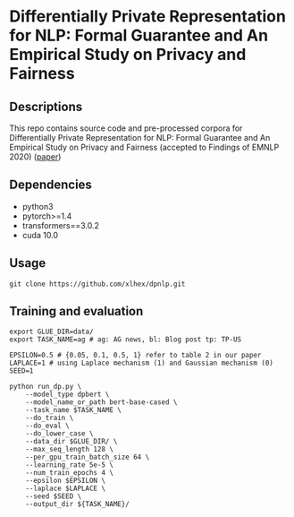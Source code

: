 # Differentially Private Representation for NLP: Formal Guarantee and An Empirical Study on Privacy and Fairness

## Descriptions
This repo contains source code and pre-processed corpora for Differentially Private Representation for NLP: Formal Guarantee and An Empirical Study on Privacy and Fairness (accepted to Findings of EMNLP 2020) ([paper](https://arxiv.org/abs/2010.01285))


## Dependencies
* python3
* pytorch>=1.4
* transformers==3.0.2
* cuda 10.0

## Usage
```shell
git clone https://github.com/xlhex/dpnlp.git
```

## Training and evaluation
```shell
export GLUE_DIR=data/
export TASK_NAME=ag # ag: AG news, bl: Blog post tp: TP-US

EPSILON=0.5 # {0.05, 0.1, 0.5, 1} refer to table 2 in our paper
LAPLACE=1 # using Laplace mechanism (1) and Gaussian mechanism (0)
SEED=1

python run_dp.py \
    --model_type dpbert \
    --model_name_or_path bert-base-cased \
    --task_name $TASK_NAME \
    --do_train \
    --do_eval \
    --do_lower_case \
    --data_dir $GLUE_DIR/ \
    --max_seq_length 128 \
    --per_gpu_train_batch_size 64 \
    --learning_rate 5e-5 \
    --num_train_epochs 4 \
    --epsilon $EPSILON \
    --laplace $LAPLACE \
    --seed $SEED \
    --output_dir ${TASK_NAME}/
```
